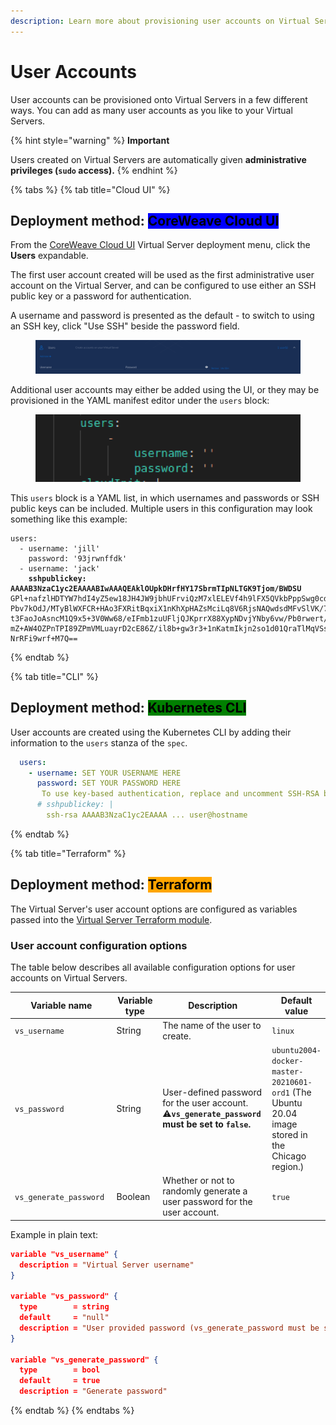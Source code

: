 ```yaml
---
description: Learn more about provisioning user accounts on Virtual Servers.
---
```


# User Accounts

User accounts can be provisioned onto Virtual Servers in a few different ways. You can add as many user accounts as you like to your Virtual Servers.

{% hint style="warning" %}
**Important**

Users created on Virtual Servers are automatically given **administrative privileges (`sudo` access).**
{% endhint %}

{% tabs %}
{% tab title="Cloud UI" %}
## **Deployment method:** <mark style="background-color:blue;">CoreWeave Cloud UI</mark>

From the [CoreWeave Cloud UI](../../../virtual-servers/deployment-methods/coreweave-apps.md) Virtual Server deployment menu, click the **Users** expandable.

The first user account created will be used as the first administrative user account on the Virtual Server, and can be configured to use either an SSH public key or a password for authentication.

A username and password is presented as the default - to switch to using an SSH key, click "Use SSH" beside the password field.

<figure><img src="../../.gitbook/assets/userAndPassword.png" alt="Screenshot of the User creation expandable"><figcaption></figcaption></figure>

Additional user accounts may either be added using the UI, or they may be provisioned in the YAML manifest editor under the `users` block:

<figure><img src="../../.gitbook/assets/image (21) (1) (1).png" alt="The &#x60;users&#x60; block in the YAML manifest"><figcaption></figcaption></figure>

This `users` block is a YAML list, in which usernames and passwords or SSH public keys can be included. Multiple users in this configuration may look something like this example:

<pre class="language-yaml" data-overflow="wrap"><code class="lang-yaml">users:
  - username: 'jill'
    password: '93jrwnffdk'
  - username: 'jack'
<strong>    sshpublickey: AAAAB3NzaC1yc2EAAAABIwAAAQEAklOUpkDHrfHY17SbrmTIpNLTGK9Tjom/BWDSU
</strong>GPl+nafzlHDTYW7hdI4yZ5ew18JH4JW9jbhUFrviQzM7xlELEVf4h9lFX5QVkbPppSwg0cda3
Pbv7kOdJ/MTyBlWXFCR+HAo3FXRitBqxiX1nKhXpHAZsMciLq8V6RjsNAQwdsdMFvSlVK/7XA
t3FaoJoAsncM1Q9x5+3V0Ww68/eIFmb1zuUFljQJKprrX88XypNDvjYNby6vw/Pb0rwert/En
mZ+AW4OZPnTPI89ZPmVMLuayrD2cE86Z/il8b+gw3r3+1nKatmIkjn2so1d01QraTlMqVSsbx
NrRFi9wrf+M7Q==
</code></pre>
{% endtab %}

{% tab title="CLI" %}
## **Deployment method:** <mark style="background-color:green;">Kubernetes CLI</mark>

User accounts are created using the Kubernetes CLI by adding their information to the `users` stanza of the `spec`.

```yaml
  users:
    - username: SET YOUR USERNAME HERE
      password: SET YOUR PASSWORD HERE  
       To use key-based authentication, replace and uncomment SSH-RSA below with your public SSH key
      # sshpublickey: |
        ssh-rsa AAAAB3NzaC1yc2EAAAA ... user@hostname
```
{% endtab %}

{% tab title="Terraform" %}
## **Deployment method:** <mark style="background-color:orange;">Terraform</mark>

The Virtual Server's user account options are configured as variables passed into the [Virtual Server Terraform module](https://github.com/coreweave/kubernetes-cloud/tree/master/virtual-server/examples/terraform).

### User account configuration options

The table below describes all available configuration options for user accounts on Virtual Servers.

<table><thead><tr><th width="301.42613833223936">Variable name</th><th width="150">Variable type</th><th width="260.5496313102666">Description</th><th>Default value</th></tr></thead><tbody><tr><td><code>vs_username</code></td><td>String</td><td>The name of the user to create.</td><td><code>linux</code></td></tr><tr><td><code>vs_password</code></td><td>String</td><td>User-defined password for the user account.<br><span data-gb-custom-inline data-tag="emoji" data-code="26a0">⚠</span><strong><code>vs_generate_password</code> must be set to <code>false</code>.</strong></td><td><code>ubuntu2004-docker-master-20210601-ord1</code> (The Ubuntu 20.04 image stored in the Chicago region.)</td></tr><tr><td><code>vs_generate_password</code></td><td>Boolean</td><td>Whether or not to randomly generate a user password for the user account.</td><td><code>true</code></td></tr></tbody></table>

Example in plain text:

```json
variable "vs_username" {
  description = "Virtual Server username"
}

variable "vs_password" {
  type        = string
  default     = "null"
  description = "User provided password (vs_generate_password must be set to false)"
}

variable "vs_generate_password" {
  type        = bool
  default     = true
  description = "Generate password"
```
{% endtab %}
{% endtabs %}

